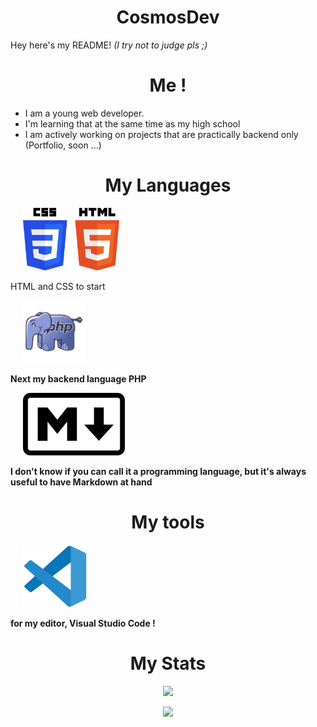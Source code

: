 <h1 align="center">CosmosDev</h1>

Hey here's my README! *(I try not to judge pls ;)*

<h1 align="center">Me !</h1>

- I am a young web developer.
- I'm learning that at the same time as my high school
- I am actively working on projects that are practically backend only (Portfolio, soon ...)

<h1 align="center">My Languages</h1>

  <img height="100px" src="img/logo-html-css.png" style="padding: 0 20px;">
  <p> HTML and CSS to start </p>

<img height="100px" src="img/logo-php.png" style="padding: 0 20px;">

**Next my backend language PHP**

<img height="100px" src="img/logo-markdown.png" style="padding: 0 20px;">

**I don't know if you can call it a programming language, but it's always useful to have Markdown at hand**

<h1 align="center">My tools</h1>

<img height="100px" src="img/logo-vscode.png" style="padding: 0 20px;">

**for my editor, Visual Studio Code !**

<h1 align="center">My Stats</h1>

<a href="#"><p align="center"><img src="https://github-readme-stats.vercel.app/api?username=Cosmos506&show=reviews,discussions_started,discussions_answered,prs_merged,prs_merged_percentag&show_icons=true&theme=dark" /></p></a>

<a href="#"><p align="center"><img src="https://github-readme-stats.vercel.app/api/top-langs/?username=Cosmos506&layout=donut-vertical&theme=dark"/></p></a>


